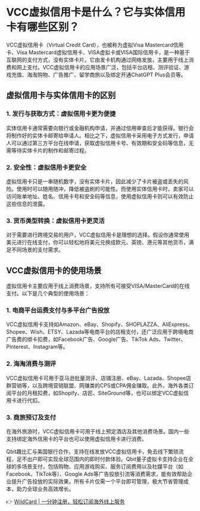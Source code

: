 # VCC虚拟信用卡是什么？它与实体信用卡有哪些区别？

VCC虚拟信用卡（Virtual Credit Card），也被称为虚拟Visa Mastercard信用卡、Visa Mastercard虚拟信用卡、VISA虚拟卡或VISA国际信用卡，是一种基于互联网的支付方式，没有实体卡片。它由发卡机构通过网络发放，主要用于线上消费和网上支付。VCC虚拟信用卡的应用场景广泛，包括平台店租、测评验证、游戏充值、海淘购物、广告推广、留学商旅以及绑定开通ChatGPT Plus会员等。

## 虚拟信用卡与实体信用卡的区别

### 1. 发行与获取方式：虚拟信用卡更为便捷

实体信用卡通常需要向银行或金融机构申请，并通过信用审查后才能获得。银行会将制作好的实体卡邮寄给申请人。相比之下，虚拟信用卡采用电子方式发行，申请人可以通过第三方平台在线申请，获取虚拟信用卡号、有效期和安全码等信息，无需等待实体卡片的制作和邮寄过程。

### 2. 安全性：虚拟信用卡更安全

虚拟信用卡只是一串随机数字，没有实体卡片，因此减少了卡片被盗或丢失的风险。使用时可以随用随冲，降低被盗刷的可能性。而使用实体信用卡时，卖家可以访问账单地址、姓名、信用卡号和安全码等信息，使用虚拟信用卡则可以有效防止这些信息的泄露。

### 3. 货币类型转换：虚拟信用卡更灵活

对于需要进行跨境交易的用户，VCC虚拟信用卡是理想的选择。假设你通常使用美元进行在线支付，你可以轻松地将美元兑换成欧元、英镑、港元等其他货币，满足不同场景的支付需求。

## VCC虚拟信用卡的使用场景

虚拟信用卡主要应用于线上消费场景，支持所有可接受VISA/MasterCard的在线支付。以下是几个典型的使用场景：

### 1. 电商平台运费支付与多平台广告投放

VCC虚拟信用卡支持如Amazon、eBay、Shopify、SHOPLAZZA、AliExpress、Shopee、Wish、ETSY、Lazada等电商平台的店租支付，还广泛应用于跨境电商广告费的绑卡扣费，如Facebook广告、Google广告、TikTok Ads、Twitter、Pinterest、Instagram等。

### 2. 海淘消费与测评

VCC虚拟信用卡可用于亚马逊批量测评、店铺注册、eBay、Lazada、Shopee店群营销等，以及跨境营销联盟、网赚类的CPS或CPA佣金赚取。此外，海外各类订阅平台的月租扣费，如Shopify、店匠、SiteGround等，也可以绑定VCC虚拟信用卡进行代扣。

### 3. 商旅预订及支付

在海外旅游时，VCC虚拟信用卡可用于线上预定酒店及其他消费场景。国内一些支持绑定海外信用卡的平台也可以使用虚拟信用卡进行消费。



Qbit趣比汇与美国银行合作，支持在线发放VCC虚拟信用卡，免去线下繁琐流程，足不出户即可实现全球范围内的即时付款体验。Qbit量子虚拟卡支持企业在全球的多场景支付，包括购物、应用游戏购买、服务订阅费用以及社媒平台（如Facebook、TikTok等）、Google Ads等广告投放引流等消费需求，能有效帮助企业提升广告投放的实际效果。所有卡片仅需一个平台即可管理，极大节省管理成本，助力全球业务高效增长。

👉 [WildCard | 一分钟注册，轻松订阅海外线上服务](https://bbtdd.com/WildCard)